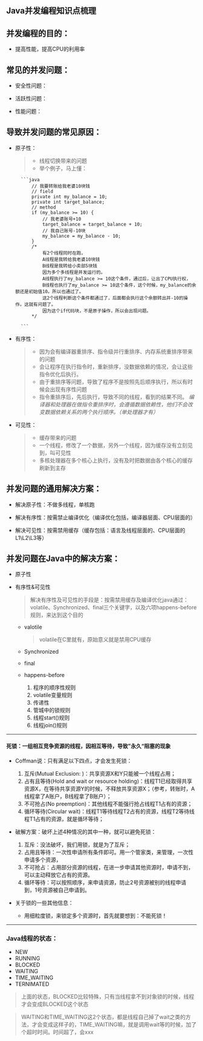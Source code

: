 ## Java并发编程知识点梳理

## 并发编程的目的：
- 提高性能，提高CPU的利用率

## 常见的并发问题：
- 安全性问题：

- 活跃性问题：

- 性能问题：

## 导致并发问题的常见原因：
- 原子性：
    > - 线程切换带来的问题
    > - 举个例子，马上懂：

        ```java
            // 我要转账给我老婆10块钱
            // field
            private int my_balance = 10;
            private int target_balance;
            // method
            if (my_balance >= 10) {
                // 我老婆账号+10
                target_balance = target_balance + 10;
                // 我自己账号-10块
                my_balance = my_balance - 10;
            }
            /*
                有2个线程同时在跑，
                A线程是我转给我老婆10块钱
                B线程是我转给小卖部5块钱
                因为多个多线程是并发运行的。
                A线程执行了my_balance >= 10这个条件，通过后，让出了CPU执行权，
                B线程也执行了my_balance >= 10这个条件，这个时候，my_balance的余额还是初始值10。所以也通过了。
                这2个线程判断这个条件都通过了，后面都会执行这个余额转出并-10的操作。这就有问题了。
                因为这个if代码块，不是原子操作，所以会出现问题。
            */

        ```

- 有序性：
    > - 因为会有编译器重排序、指令级并行重排序、内存系统重排序带来的问题
    > - 会让程序在执行指令时，重新排序，没数据依赖的情况，会让这些指令优化后执行。
    > - 由于重排序等问题，导致了程序不是按照先后顺序执行，所以有时候会出现有序性问题    
    > - 指令重排序后，先后执行，导致不同的线程，看到的结果不同。
    > *编译器和处理器在做指令重排序时，会遵循数据依赖性，他们不会改变数据依赖关系的两个执行顺序。（单处理器才有）*

- 可见性：
    > - 缓存带来的问题
    > - 一个线程，修改了一个数据，另外一个线程，因为缓存没有立刻见到，叫可见性
    > - 多核处理器在多个核心上执行，没有及时把数据由各个核心的缓存刷新到主存

## 并发问题的通用解决方案：

- 解决原子性：不做多线程，单核跑

- 解决有序性：按需禁止编译优化（编译优化包括，编译器层面、CPU层面的）

- 解决可见性：按需禁用缓存（缓存包括：语言及线程层面的、CPU层面的L1\L2\L3等）

## 并发问题在Java中的解决方案：

- 原子性

- 有序性&可见性
  > 解决有序性及可见性的手段是：按需禁用缓存及编译优化java通过：volatile、Synchronized、final三个关键字，以及六项happens-before规则，来达到这个目的
  
  - valotile
    > volatile在C里就有，原始意义就是禁用CPU缓存
  - Synchronized

  - final
  - happens-before
    1. 程序的顺序性规则
    2. volatile变量规则
    3. 传递性
    4. 管城中的锁规则
    5. 线程start()规则
    6. 线程join()规则

------------------------------------------------------------------------
#### 死锁：一组相互竞争资源的线程，因相互等待，导致”永久“阻塞的现象

- Coffman说：只有满足以下四点，才会发生死锁：
  1. 互斥(Mutual Exclusion: )：共享资源X和Y只能被一个线程占用；
  2. 占有且等待(Hold and wait or  resource holding)：线程T1已经取得共享资源X，在等待共享资源Y的时候，不释放共享资源X；（参考，转账时，A线程拿了A账户，B线程拿了B账户）；
  3. 不可抢占(No preemption)：其他线程不能强行抢占线程T1占有的资源；
  4. 循环等待(Circular wait)：线程T1等待线程T2占有的资源，线程T2等待线程T1占有的资源，就是循环等待；

- 破解方案：破坏上述4种情况的其中一种，就可以避免死锁：
  1. 互斥：没法破坏，我们用锁，就是为了互斥；
  2. 占用且等待：一次性申请所有条件即可。用一个管家类，来管理，一次性申请多个资源，
  3. 不可抢占：占用部分资源的线程，在进一步申请其他资源时，申请不到，可以主动释放它占有的资源。
  4. 循环等待：可以按照顺序，来申请资源，防止2号资源被别的线程申请到，1号资源被自己申请到。

- 关于锁的一些其他信息：
  - 用细粒度锁，来锁定多个资源时，首先就要想到：不能死锁！


---
### Java线程的状态：
- NEW 
- RUNNING
- BLOCKED
- WAITING
- TIME_WAITING
- TERNIMATED

> 上面的状态，BLOCKED比较特殊，只有当线程拿不到对象锁的时候，线程才会变成BLOCKED这个状态

> WAITING和TIME_WAITING这2个状态，都是线程自己掉了wait之类的方法，才会变成这样子的，TIME_WAITING嘛，就是调用wait等的时候，加了个超时时间。时间超了，会xxx
